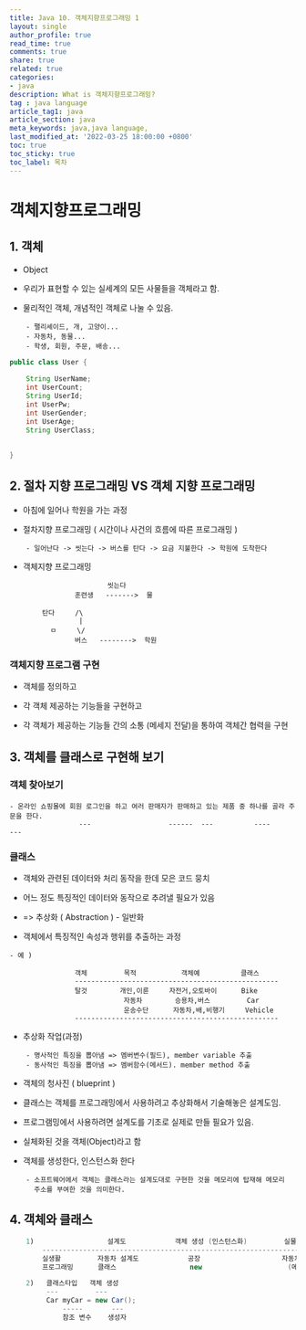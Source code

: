 ```yaml
---
title: Java 10. 객체지향프로그래밍 1
layout: single
author_profile: true
read_time: true
comments: true
share: true
related: true
categories:
- java
description: What is 객체지향프로그래밍?
tag : java language
article_tag1: java
article_section: java
meta_keywords: java,java language,
last_modified_at: '2022-03-25 18:00:00 +0800'
toc: true
toc_sticky: true
toc_label: 목차
---
```


객체지향프로그래밍
=================

## 1. 객체

* Object
* 우리가 표현할 수 있는 실세계의 모든 사물들을 객체라고 함.

* 물리적인 객체, 개념적인 객체로 나눌 수 있음.

```
    - 팰리셰이드, 개, 고양이...
    - 자동차, 동물...
    - 학생, 회원, 주문, 배송...
```

```java
public class User {
	
	String UserName;
	int UserCount;
	String UserId;
	int UserPw;
	int UserGender;
	int UserAge;
	String UserClass;
	
	
}
```

## 2. 절차 지향 프로그래밍 VS 객체 지향 프로그래밍       

* 아침에 일어나 학원을 가는 과정 

* 절차지향 프로그래밍 ( 시간이나 사건의 흐름에 따른 프로그래밍 )

```
    - 일어난다 -> 씻는다 -> 버스를 탄다 -> 요금 지불한다 -> 학원에 도착한다
```

* 객체지향 프로그래밍 

```
                        씻는다
                훈련생   ------->  물

        탄다     /\ 
                 |
          ㅁ     \/
                버스   -------->  학원    
```

### 객체지향 프로그램 구현

- 객체를 정의하고

- 각 객체 제공하는 기능들을 구현하고
- 각 객체가 제공하는 기능들 간의 소통 (메세지 전달)을 통하여 객체간 협력을 구현

## 3. 객체를 클래스로 구현해 보기

### 객체 찾아보기

```
- 온라인 쇼핑몰에 회원 로그인을 하고 여러 판매자가 판매하고 있는 제품 중 하나를 골라 주문을 한다.
                 ---                   ------  ---          ----                ---
```

### 클래스 

- 객체와 관련된 데이터와 처리 동작을 한데 모은 코드 뭉치 
- 어느 정도 특징적인 데이터와 동작으로 추려낼 필요가 있음
- => 추상화 ( Abstraction ) - 일반화

- 객체에서 특징적인 속성과 행위를 추출하는 과정

```
- 예 )

                객체         목적           객체예          클래스
                --------------------------------------------------
                탈것        개인,이륜     자전거,오토바이      Bike
                            자동차        승용차,버스         Car
                            운송수단      자동차,배,비행기     Vehicle  
                --------------------------------------------------
```

- 추상화 작업(과정)

```
    - 명사적인 특징을 뽑아냄 => 멤버변수(필드), member variable 추출
    - 동사적인 특징을 뽑아냄 => 멤버함수(메서드). member method 추출
```

- 객체의 청사진 ( blueprint )        
- 클래스는 객체를 프로그래밍에서 사용하려고 추상화해서 기술해놓은 설계도임.
- 프로그램밍에서 사용하려면 설계도를 기초로 실제로 만들 필요가 있음.

- 실체화된 것을 객체(Object)라고 함
- 객체를 생성한다, 인스턴스화 한다

```
    - 소프트웨어에서 객체는 클래스라는 설계도대로 구현한 것을 메모리에 탑재해 메모리 
      주소를 부여한 것을 의미한다.
```

## 4. 객체와 클래스

```java
    1)                  설계도            객체 생성 (인스턴스화)         실물                         
        ----------------------------------------------------------------------        
        실생활         자동차 설계도            공장                    자동차
        프로그래밍      클래스                  new                     (메모리)값

    2)   클래스타입   객체 생성 
         ---         --- 
         Car myCar = new Car();
             -----       ---
             참조 변수    생성자
```